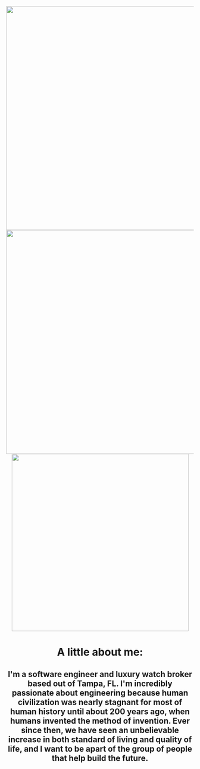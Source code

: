 <div align="center">
  <img width="600" src="https://user-images.githubusercontent.com/69867050/185171054-7c6ab849-43af-408e-bf74-955c612cc2e6.jpeg" />
</div>

<div align="center">
  <a href="https://github.com/pourroymatt750/github-readme-stats">
    <img align="center" width="600" src="https://github-readme-stats.vercel.app/api?username=pourroymatt750&hide=stars,issues&count_private=true&show_icons=true&theme=react" />
  </a>
</div>
<div align="center"> 
  <a href="https://github.com/pourroymatt750/github-readme-stats">
    <img align="center" width="475" src="https://github-readme-stats.vercel.app/api/top-langs/?username=pourroymatt750&layout=compact&theme=react&langs_count=4" />
  </a>
</div>

<h1 align="center">A little about me:</h1>

<h2 align="center">I'm a software engineer and luxury watch broker based out of Tampa, FL. I'm incredibly passionate about engineering because human civilization was nearly stagnant for most of human history until about 200 years ago, when humans invented the method of invention. Ever since then, we have seen an unbelievable increase in both standard of living and quality of life, and I want to be apart of the group of people that help build the future.</h2>
